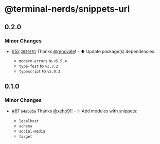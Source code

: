 # @terminal-nerds/snippets-url<!-- markdownlint-disable line-length list-marker-space no-duplicate-header ul-style ul-indent no-bare-urls -->

## 0.2.0

### Minor Changes

-   [#52](https://github.com/terminal-nerds/snippets/pull/52) [`2630f51`](https://github.com/terminal-nerds/snippets/commit/2630f5138db3f2f1bc0b766cd94c1c415bba2656) Thanks [@renovate](https://github.com/apps/renovate)! - ⬆️ Update package(s) dependencies:

    -   `modern-errors` to `v5.5.4`
    -   `type-fest` to `v3.7.2`
    -   `typescript` to `v5.0.3`

## 0.1.0

### Minor Changes

-   [#67](https://github.com/terminal-nerds/snippets/pull/67) [`b4ab85a`](https://github.com/terminal-nerds/snippets/commit/b4ab85a5b72b9c6e80f0be1d0c56aea1a03aa835) Thanks [@xeho91](https://github.com/xeho91)! - ✨ Add modules with snippets:

    -   `localhost`
    -   `schema`
    -   `social-media`
    -   `target`
